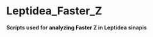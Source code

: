 # Leptidea_Faster_Z

<b> Scripts used for analyzing Faster Z in Leptidea sinapis </b>

<Title>
https://doi....
